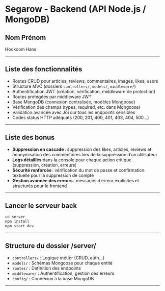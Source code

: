 # Segarow - Backend (API Node.js / MongoDB)

## Nom Prénom
Hookoom Hans

---

## Liste des fonctionnalités

- Routes CRUD pour articles, reviews, commentaires, images, likes, users
- Structure MVC (dossiers `controllers/`, `models/`, `middleware/`)
- Authentification JWT (création, vérification, middleware de protection)
- Routes protégées par middleware JWT
- Base MongoDB (connexion centralisée, modèles Mongoose)
- Vérification des champs (types, required, etc. dans Mongoose)
- Validation avancée avec Joi sur tous les endpoints sensibles
- Codes status HTTP adéquats (200, 201, 400, 401, 403, 404, 500…)

---

## Liste des bonus

- **Suppression en cascade** : suppression des likes, articles, reviews et anonymisation des commentaires lors de la suppression d’un utilisateur
- **Logs détaillés** dans la console pour chaque action critique (suppression, création, erreurs)
- **Sécurité renforcée** : vérification du mot de passe et confirmation textuelle pour la suppression de compte
- **Gestion avancée des erreurs** : messages d’erreur explicites et structurés pour le frontend

---

## Lancer le serveur back

```bash
cd server
npm install
npm start dev
```

---

## Structure du dossier /server/

- `controllers/` : Logique métier (CRUD, auth…)
- `models/` : Schémas Mongoose pour chaque entité
- `routes/` : Définition des endpoints
- `middleware/` : Authentification, gestion des erreurs
- `config/` : Connexion à la base MongoDB

---